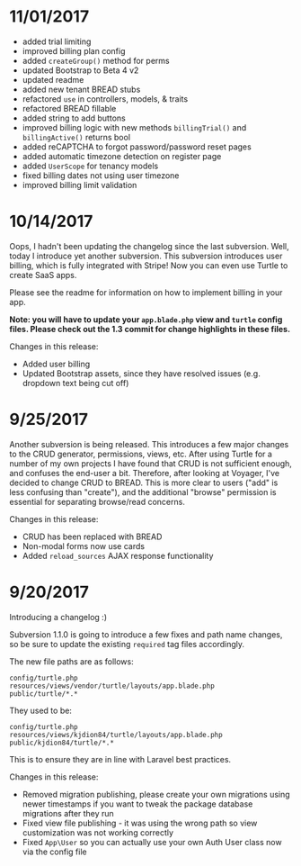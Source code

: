 # 11/01/2017

* added trial limiting
* improved billing plan config
* added `createGroup()` method for perms
* updated Bootstrap to Beta 4 v2
* updated readme
* added new tenant BREAD stubs
* refactored `use` in controllers, models, & traits
* refactored BREAD fillable
* added string to add buttons
* improved billing logic with new methods `billingTrial()` and `billingActive()` returns bool
* added reCAPTCHA to forgot password/password reset pages
* added automatic timezone detection on register page
* added `UserScope` for tenancy models
* fixed billing  dates not using user timezone
* improved billing limit validation

# 10/14/2017

Oops, I hadn't been updating the changelog since the last subversion. Well, today I introduce yet another subversion. This subversion introduces user billing, which is fully integrated with Stripe! Now you can even use Turtle to create SaaS apps.

Please see the readme for information on how to implement billing in your app.

**Note: you will have to update your `app.blade.php` view and `turtle` config files. Please check out the 1.3 commit for change highlights in these files.**

Changes in this release:

* Added user billing
* Updated Bootstrap assets, since they have resolved issues (e.g. dropdown text being cut off)

# 9/25/2017

Another subversion is being released. This introduces a few major changes to the CRUD generator, permissions, views, etc. After using Turtle for a number of my own projects I have found that CRUD is not sufficient enough, and confuses the end-user a bit. Therefore, after looking at Voyager, I've decided to change CRUD to BREAD. This is more clear to users ("add" is less confusing than "create"), and the additional "browse" permission is essential for separating browse/read concerns.

Changes in this release:

* CRUD has been replaced with BREAD
* Non-modal forms now use cards
* Added `reload_sources` AJAX response functionality

# 9/20/2017

Introducing a changelog :)

Subversion 1.1.0 is going to introduce a few fixes and path name changes, so be sure to update the existing `required` tag files accordingly.

The new file paths are as follows:

```
config/turtle.php
resources/views/vendor/turtle/layouts/app.blade.php
public/turtle/*.*
```

They used to be:

```
config/turtle.php
resources/views/kjdion84/turtle/layouts/app.blade.php
public/kjdion84/turtle/*.*
```

This is to ensure they are in line with Laravel best practices.

Changes in this release:

* Removed migration publishing, please create your own migrations using newer timestamps if you want to tweak the package database migrations after they run
* Fixed view file publishing - it was using the wrong path so view customization was not working correctly
* Fixed `App\User` so you can actually use your own Auth User class now via the config file
